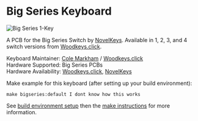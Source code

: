 # Big Series Keyboard

![Big Series 1-Key](https://woodkeys.click/wp-content/uploads/2017/12/woodkeys_419.jpg)

A PCB for the Big Series Switch by [NovelKeys](https://novelkeys.xyz). Available in 1, 2, 3, and 4 switch versions from [Woodkeys.click](https://woodkeys.click/product-category/big-series/).

Keyboard Maintainer: [Cole Markham](https://github.com/colemarkham) / [Woodkeys.click](https://woodkeys.click)  
Hardware Supported: Big Series PCBs  
Hardware Availability:  [Woodkeys.click](https://woodkeys.click), [NovelKeys](https://novelkeys.xyz)  

Make example for this keyboard (after setting up your build environment):

    make bigseries:default I dont know how this works

See [build environment setup](https://docs.qmk.fm/build_environment_setup.html) then the [make instructions](https://docs.qmk.fm/make_instructions.html) for more information.